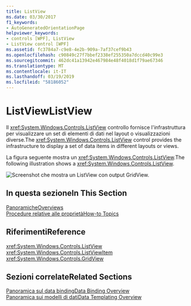 ```yaml
---
title: ListView
ms.date: 03/30/2017
f1_keywords:
- AutoGeneratedOrientationPage
helpviewer_keywords:
- controls [WPF], ListView
- ListView control [WPF]
ms.assetid: fc3784a7-c9e8-4e2b-909a-7af37cef9b43
ms.openlocfilehash: c90849c27f7bbef2338ef255350a7dccd40c99e3
ms.sourcegitcommit: 462dc41a13942e467984e48f4018d1f79ae67346
ms.translationtype: MT
ms.contentlocale: it-IT
ms.lasthandoff: 03/19/2019
ms.locfileid: "58186052"
---
```

# <a name="listview"></a><span data-ttu-id="5ecf3-102">ListView</span><span class="sxs-lookup"><span data-stu-id="5ecf3-102">ListView</span></span>
<span data-ttu-id="5ecf3-103">Il <xref:System.Windows.Controls.ListView> controllo fornisce l'infrastruttura per visualizzare un set di elementi di dati nel layout o visualizzazioni diverse.</span><span class="sxs-lookup"><span data-stu-id="5ecf3-103">The <xref:System.Windows.Controls.ListView> control provides the infrastructure to display a set of data items in different layouts or views.</span></span>  
  
 <span data-ttu-id="5ecf3-104">La figura seguente mostra un <xref:System.Windows.Controls.ListView>.</span><span class="sxs-lookup"><span data-stu-id="5ecf3-104">The following illustration shows a <xref:System.Windows.Controls.ListView>.</span></span>  
  
 ![Screenshot che mostra un ListView con output GridView.](./media/gridview-overview/listview-gridview-output.jpg)  
  
## <a name="in-this-section"></a><span data-ttu-id="5ecf3-106">In questa sezione</span><span class="sxs-lookup"><span data-stu-id="5ecf3-106">In This Section</span></span>  
 [<span data-ttu-id="5ecf3-107">Panoramiche</span><span class="sxs-lookup"><span data-stu-id="5ecf3-107">Overviews</span></span>](listview-overviews.md)  
 [<span data-ttu-id="5ecf3-108">Procedure relative alle proprietà</span><span class="sxs-lookup"><span data-stu-id="5ecf3-108">How-to Topics</span></span>](listview-how-to-topics.md)  
  
## <a name="reference"></a><span data-ttu-id="5ecf3-109">Riferimenti</span><span class="sxs-lookup"><span data-stu-id="5ecf3-109">Reference</span></span>  
 <xref:System.Windows.Controls.ListView>  
  <xref:System.Windows.Controls.ListViewItem>  
  <xref:System.Windows.Controls.GridView>  
  
## <a name="related-sections"></a><span data-ttu-id="5ecf3-110">Sezioni correlate</span><span class="sxs-lookup"><span data-stu-id="5ecf3-110">Related Sections</span></span>  
 [<span data-ttu-id="5ecf3-111">Panoramica sul data binding</span><span class="sxs-lookup"><span data-stu-id="5ecf3-111">Data Binding Overview</span></span>](../data/data-binding-overview.md)  
  [<span data-ttu-id="5ecf3-112">Panoramica sui modelli di dati</span><span class="sxs-lookup"><span data-stu-id="5ecf3-112">Data Templating Overview</span></span>](../data/data-templating-overview.md)
